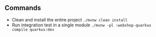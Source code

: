 ## Commands

- Clean and install the entire project `./mvnw clean install`
- Run integration test in a single module `./mvnw -pl :webshop-quarkus compile quarkus:dev`
